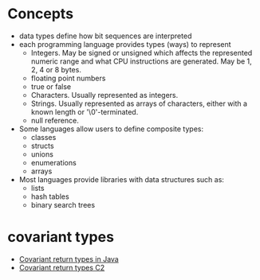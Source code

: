 # Concepts
- data types define how bit sequences are interpreted
- each programming language provides types (ways) to represent
  + Integers. May be signed or unsigned which affects the represented numeric range and what CPU instructions are generated. May be 1, 2, 4 or 8 bytes.
  + floating point numbers
  + true or false
  + Characters. Usually represented as integers.
  + Strings. Usually represented as arrays of characters, either with a known length or '\0'-terminated.
  + null reference. 
- Some languages allow users to define composite types:
  + classes
  + structs
  + unions
  + enumerations
  + arrays
- Most languages provide libraries with data structures such as:
  + lists
  + hash tables
  + binary search trees

# covariant types
- [Covariant return types in Java](https://blogs.oracle.com/sundararajan/entry/covariant_return_types_in_java)
- [Covariant return types C2](http://c2.com/cgi/wiki?CovariantReturnTypes)

